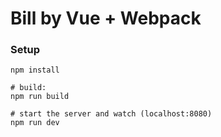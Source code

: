# Bill by Vue + Webpack


### Setup

```
npm install

# build:
npm run build

# start the server and watch (localhost:8080)
npm run dev
```
